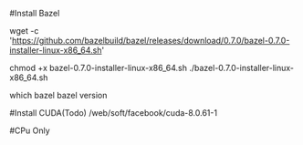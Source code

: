 #Install Bazel

wget -c 'https://github.com/bazelbuild/bazel/releases/download/0.7.0/bazel-0.7.0-installer-linux-x86_64.sh'

chmod +x bazel-0.7.0-installer-linux-x86_64.sh
./bazel-0.7.0-installer-linux-x86_64.sh

which bazel 
bazel version


#Install CUDA(Todo)
/web/soft/facebook/cuda-8.0.61-1

#CPu Only